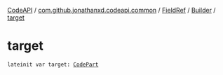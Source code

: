 [CodeAPI](../../../index.md) / [com.github.jonathanxd.codeapi.common](../../index.md) / [FieldRef](../index.md) / [Builder](index.md) / [target](.)

# target

`lateinit var target: `[`CodePart`](../../../com.github.jonathanxd.codeapi/-code-part/index.md)